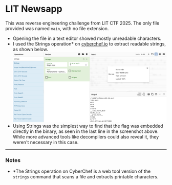 # LIT Newsapp

This was reverse engineering challenge from LIT CTF 2025. The only file provided was named `main`, with no file extension.
* Opening the file in a text editor showed mostly unreadable characters.
* I used the Strings operation* on [cyberchef.io](cyberchef.io) to extract readable strings, as shown below.
![image](images/LIT-Newsapp-CyberChef-Strings.png)
* Using Strings was the simplest way to find that the flag was embedded directly in the binary, as seen in the last line in the screenshot above. While more advanced tools like decompilers could also reveal it, they weren't necessary in this case.
---
### Notes
* *The Strings operation on CyberChef is a web tool version of the `strings` command that scans a file and extracts printable characters.